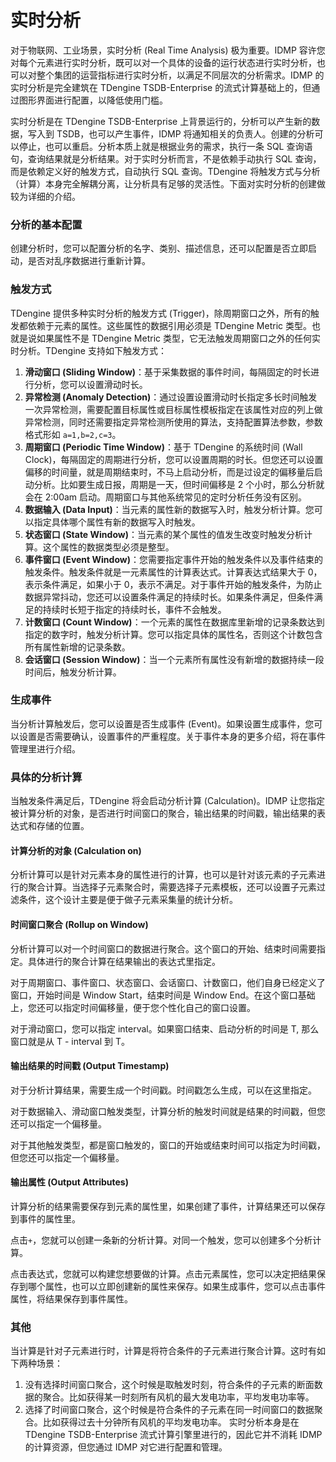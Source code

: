 # 实时分析

对于物联网、工业场景，实时分析 (Real Time Analysis) 极为重要。IDMP 容许您对每个元素进行实时分析，既可以对一个具体的设备的运行状态进行实时分析，也可以对整个集团的运营指标进行实时分析，以满足不同层次的分析需求。IDMP 的实时分析是完全建筑在 TDengine TSDB-Enterprise 的流式计算基础上的，但通过图形界面进行配置，以降低使用门槛。

实时分析是在 TDengine TSDB-Enterprise 上背景运行的，分析可以产生新的数据，写入到 TSDB，也可以产生事件，IDMP 将通知相关的负责人。创建的分析可以停止，也可以重启。分析本质上就是根据业务的需求，执行一条 SQL 查询语句，查询结果就是分析结果。对于实时分析而言，不是依赖手动执行 SQL 查询，而是依赖定义好的触发方式，自动执行 SQL 查询。TDengine 将触发方式与分析（计算）本身完全解耦分离，让分析具有足够的灵活性。下面对实时分析的创建做较为详细的介绍。

### 分析的基本配置

创建分析时，您可以配置分析的名字、类别、描述信息，还可以配置是否立即启动，是否对乱序数据进行重新计算。

### 触发方式

TDengine 提供多种实时分析的触发方式 (Trigger)，除周期窗口之外，所有的触发都依赖于元素的属性。这些属性的数据引用必须是 TDengine Metric 类型。也就是说如果属性不是 TDengine Metric 类型，它无法触发周期窗口之外的任何实时分析。TDengine 支持如下触发方式：

1. **滑动窗口 (Sliding Window)**：基于采集数据的事件时间，每隔固定的时长进行分析，您可以设置滑动时长。
2. **异常检测 (Anomaly Detection)**：通过设置设置滑动时长指定多长时间触发一次异常检测，需要配置目标属性或目标属性模板指定在该属性对应的列上做异常检测，同时还需要指定异常检测所使用的算法，支持配置算法参数，参数格式形如 `a=1,b=2,c=3`。
3. **周期窗口 (Periodic Time Window)**：基于 TDengine 的系统时间 (Wall Clock)，每隔固定的周期进行分析，您可以设置周期的时长。但您还可以设置偏移的时间量，就是周期结束时，不马上启动分析，而是过设定的偏移量后启动分析。比如要生成日报，周期是一天，但时间偏移是 2 个小时，那么分析就会在 2:00am 启动。周期窗口与其他系统常见的定时分析任务没有区别。
4. **数据输入 (Data Input)**：当元素的属性新的数据写入时，触发分析计算。您可以指定具体哪个属性有新的数据写入时触发。
5. **状态窗口 (State Window)**：当元素的某个属性的值发生改变时触发分析计算。这个属性的数据类型必须是整型。
6. **事件窗口 (Event Window)**：您需要指定事件开始的触发条件以及事件结束的触发条件。触发条件就是一元素属性的计算表达式。计算表达式结果大于 0，表示条件满足，如果小于 0，表示不满足。对于事件开始的触发条件，为防止数据异常抖动，您还可以设置条件满足的持续时长。如果条件满足，但条件满足的持续时长短于指定的持续时长，事件不会触发。
7. **计数窗口 (Count Window)**：一个元素的属性在数据库里新增的记录条数达到指定的数字时，触发分析计算。您可以指定具体的属性名，否则这个计数包含所有属性新增的记录条数。
8. **会话窗口 (Session Window)**：当一个元素所有属性没有新增的数据持续一段时间后，触发分析计算。

### 生成事件

当分析计算触发后，您可以设置是否生成事件 (Event)。如果设置生成事件，您可以设置是否需要确认，设置事件的严重程度。关于事件本身的更多介绍，将在事件管理里进行介绍。

### 具体的分析计算

当触发条件满足后，TDengine 将会启动分析计算 (Calculation)。IDMP 让您指定被计算分析的对象，是否进行时间窗口的聚合，输出结果的时间戳，输出结果的表达式和存储的位置。

#### 计算分析的对象 (Calculation on)

分析计算可以是针对元素本身的属性进行的计算，也可以是针对该元素的子元素进行的聚合计算。当选择子元素聚合时，需要选择子元素模板，还可以设置子元素过滤条件，这个设计主要是便于做子元素采集量的统计分析。

#### 时间窗口聚合 (Rollup on Window)

分析计算可以对一个时间窗口的数据进行聚合。这个窗口的开始、结束时间需要指定。具体进行的聚合计算在结果输出的表达式里指定。

对于周期窗口、事件窗口、状态窗口、会话窗口、计数窗口，他们自身已经定义了窗口，开始时间是 Window Start，结束时间是 Window End。在这个窗口基础上，您还可以指定时间偏移量，便于您个性化自己的窗口设置。

对于滑动窗口，您可以指定 interval。如果窗口结束、启动分析的时间是 T, 那么窗口就是从 T - interval 到 T。

#### 输出结果的时间戳 (Output Timestamp)

对于分析计算结果，需要生成一个时间戳。时间戳怎么生成，可以在这里指定。

对于数据输入、滑动窗口触发类型，计算分析的触发时间就是结果的时间戳，但您还可以指定一个偏移量。

对于其他触发类型，都是窗口触发的，窗口的开始或结束时间可以指定为时间戳，但您还可以指定一个偏移量。

#### 输出属性 (Output Attributes)

计算分析的结果需要保存到元素的属性里，如果创建了事件，计算结果还可以保存到事件的属性里。

点击`+`，您就可以创建一条新的分析计算。对同一个触发，您可以创建多个分析计算。

点击表达式，您就可以构建您想要做的计算。点击元素属性，您可以决定把结果保存到哪个属性，也可以立即创建新的属性来保存。如果生成事件，您可以点击事件属性，将结果保存到事件属性。

### 其他

当计算是针对子元素进行时，计算是将符合条件的子元素进行聚合计算。这时有如下两种场景：

1. 没有选择时间窗口聚合，这个时候是取触发时刻，符合条件的子元素的断面数据的聚合。比如获得某一时刻所有风机的最大发电功率，平均发电功率等。
2. 选择了时间窗口聚合，这个时候是符合条件的子元素在同一时间窗口的数据聚合。比如获得过去十分钟所有风机的平均发电功率。
实时分析本身是在 TDengine TSDB-Enterprise 流式计算引擎里进行的，因此它并不消耗 IDMP 的计算资源，但您通过 IDMP 对它进行配置和管理。
